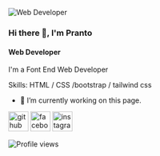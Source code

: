  ![Web Developer](https://scontent.fdac5-2.fna.fbcdn.net/v/t1.6435-9/45643533_334713583972770_8363199493167906816_n.jpg?_nc_cat=102&ccb=1-5&_nc_sid=174925&_nc_ohc=32wIQmgvAeEAX8yfevU&_nc_ht=scontent.fdac5-2.fna&oh=fd8515f40e7a174f6b3d7446f7859cd5&oe=6169C2C3)
 
### Hi there 👋, I'm Pranto
#### Web Developer


I'm a Font End Web Developer

Skills: HTML / CSS /bootstrap / tailwind css

- 🔭 I’m currently working on this page. 


[<img src='https://cdn.jsdelivr.net/npm/simple-icons@3.0.1/icons/github.svg' alt='github' height='40'>](https://github.com/Pranto40)  [<img src='https://cdn.jsdelivr.net/npm/simple-icons@3.0.1/icons/facebook.svg' alt='facebook' height='40'>](https://www.facebook.com/polasahmed.pranto.3)  [<img src='https://cdn.jsdelivr.net/npm/simple-icons@3.0.1/icons/instagram.svg' alt='instagram' height='40'>](https://www.instagram.com/polasahmedpranto/)  

![Profile views](https://gpvc.arturio.dev/Pranto40)  
